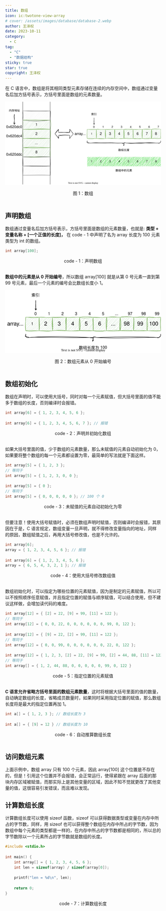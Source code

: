 ```yaml
---
title: 数组
icon: ic:twotone-view-array
# cover: /assets/images/database/database-2.webp
author: 王泽权
date: 2023-10-11
category:
  - C
tag:
  - "C"
  - "数据结构"
sticky: true
star: true
copyright: 王泽权
---
```


在 C 语言中，数组是将其相同类型元素存储在连续的内存空间中，数组通过变量名后加方括号表示，方括号里面是数组的元素数量。

![](./image/array.svg)

<center>图 1：数组</center><br>

## 声明数组

数组通过变量名后加方括号表示，方括号里面是数组的元素数量，也就是: **类型 + 变量名称 + [一个正值的长度]，** 在 code - 1 中声明了名为 array 长度为 100 元素类型为 int 的数组。

```c
int array[100];
```

<center>code - 1：声明数组</center><br>

**数组中的元素是从 0 开始编号**，所以数组 array[100] 就是从第 0 号元素一直到第 99 号元素，最后一个元素的编号会比数组长度小 1。

![](./image/array_len.svg)

<center>图 2：数组元素从 0 开始编号</center><br>

## 数组初始化

数组在声明时，可以使用大括号，同时对每一个元素赋值，但大括号里面的值不能多于数组的长度，否则编译时会报错。

```c
int array[6] = { 1, 2, 3, 4, 5, 6 };

int array[6] = { 1, 2, 3, 4, 5, 6, 7 }; // 报错
```

<center>code - 2：声明并初始化数组</center><br>

如果大括号里面的值，少于数组的元素数量，那么未赋值的元素自动初始化为 0，如果要将整个数组的每一个元素都设置为零，最简单的写法就是下面这样。

```c
int array[5] = { 1, 2, 3 };
// 等同于
int array[5] = { 1, 2, 3, 0, 0 };

int array[5] = { 0 };
// 等同于
int array[5] = { 0, 0, 0, 0, 0 }; // 100 个 0
```

<center>code - 3：未赋值的元素自动初始化为零</center><br>

但要注意！使用大括号赋值时，必须在数组声明时赋值，否则编译时会报错，其原因在于是，C 语言规定，数组变量一旦声明，就不得修改变量指向的地址，同样的原因，数组赋值之后，再用大括号修改值，也是不允许的。

```c
int array[6];
array = { 1, 2, 3, 4, 5, 6 }; // 报错

int array[6] = { 1, 2, 3, 4, 5, 6 };
array = { 6, 5, 4, 3, 2, 1 }; // 报错
```

<center>code - 4：使用大括号修改数组值</center><br>

数组初始化时，可以指定为哪些位置的元素赋值，因为是制定的元素赋值，所以可以不按照顺序任意赋值，并且指定位置的赋值与顺序赋值，可以结合使用，但不建议这样做，会增加读代码的难度。

```c
int array[12] = { [2] = 22, [9] = 99, [11] = 122 };
// 等同于
int array[12] = { 0, 0, 22, 0, 0, 0, 0, 0, 0, 99, 0, 122 };

int array[12] = { [9] = 22, [2] = 99, [11] = 122 };
// 等同于
int array[12] = { 0, 0, 99, 0, 0, 0, 0, 0, 0, 22, 0, 122 };

int array[12] = { 1, 2, 3, [2] = 22, [9] = 99, [2] = 44, 88, [11] = 122 };
// 等同于
int array[] = { 1, 2, 44, 88, 0, 0, 0, 0, 0, 99, 0, 122 }
```

<center>code - 5：指定位置的元素赋值</center><br>

**C 语言允许省略方括号里面的数组元素数量**，这时将根据大括号里面的值的数量，自动确定数组的长度，省略成员数量时，如果同时采用指定位置的赋值，那么数组长度将是最大的指定位置再加 1。

```c
int a[] = { 1, 2, 3 }; // 数组长度为 3

int a[] = { [9] = 12 } // 数组长度为 10
```

<center>code - 6：自动推算数组长度</center><br>

## 访问数组元素

上面示例中，数组 array 只有 100 个元素，因此 array[100] 这个位置是不存在的，但是！引用这个位置并不会报错，会正常运行，使得紧跟在 array 后面的那块内存区域被赋值，而那实际上是其他变量的区域，因此不知不觉就更改了其他变量的值，这很容易引发错误，而且难以发现。

## 计算数组长度

计算数组长度可以使用 sizeof 函数，sizeof 可以获得数据类型或变量在内存中所占的字节数，同样，用 sizeof 也可以获得整个数组在内存中所占的字节数，因为数组中每个元素的类型都是一样的，在内存中所占的字节数都是相同的，所以总的字节数除以一个元素所占的字节数就是数组的长度。

```c
#include <stdio.h>

int main() {
    int array[] = { 1, 2, 3, 4, 5, 6 };
    int len = sizeof(array) / sizeof(array[0]);

    printf("len = %d\n", len);

    return 0;
}
```

<center>code - 7：计算数组长度</center><br>
